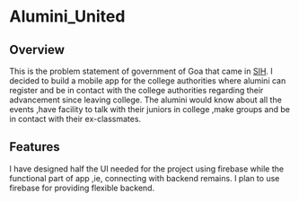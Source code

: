 # Alumini_United

 
 
 
 
 
 ## Overview
  
This is the problem statement of government of Goa that came in [SIH](https://www.sih.gov.in/). I decided to build a mobile app for the college authorities where alumini can register and be in contact with the college authorities regarding their advancement since leaving college. The alumini would know about all the events ,have facility to talk with their juniors in college ,make groups and be in contact with their ex-classmates.
 
 
## Features

I have designed half the UI needed for the project using firebase while the functional part of app ,ie, connecting with backend remains.
I plan to use firebase for providing flexible backend.


